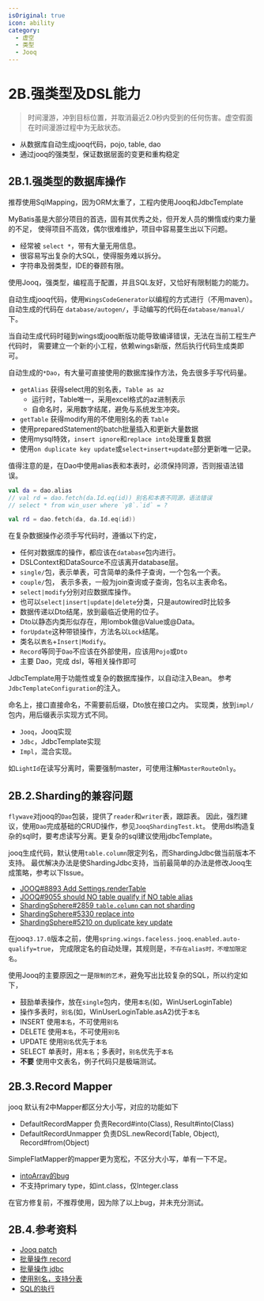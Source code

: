 ```yaml
---
isOriginal: true
icon: ability
category:
  - 虚空
  - 类型
  - Jooq
---
```


# 2B.强类型及DSL能力

> 时间漫游，冲到目标位置，并取消最近2.0秒内受到的任何伤害。虚空假面在时间漫游过程中为无敌状态。

* 从数据库自动生成jooq代码，pojo, table, dao
* 通过jooq的强类型，保证数据层面的变更和重构稳定

## 2B.1.强类型的数据库操作

推荐使用SqlMapping，因为ORM太重了，工程内使用Jooq和JdbcTemplate

MyBatis虽是大部分项目的首选，固有其优秀之处，但开发人员的懒惰或约束力量的不足，
使得项目不高效，偶尔很难维护，项目中容易蔓生出以下问题。

* 经常被 `select *`，带有大量无用信息。
* 很容易写出复杂的大SQL，使得服务难以拆分。
* 字符串及弱类型，IDE的眷顾有限。

使用Jooq，强类型，编程高于配置，并且SQL友好，又恰好有限制能力的能力。

自动生成jooq代码，使用`WingsCodeGenerator`以编程的方式进行（不用maven）。
自动生成的代码在 `database/autogen/`，手动编写的代码在`database/manual/`下。

当自动生成代码时碰到wings或jooq断版功能导致编译错误，无法在当前工程生产代码时，
需要建立一个新的小工程，依赖wings新版，然后执行代码生成类即可。

自动生成的`*Dao`，有大量可直接使用的数据库操作方法，免去很多手写代码量。

* `getAlias` 获得select用的别名表，`Table as az`
  - 运行时，Table唯一，采用excel格式的az进制表示
  - 自命名时，采用数字结尾，避免与系统发生冲突。
* `getTable` 获得modify用的不使用别名的表 `Table`
* 使用preparedStatement的batch批量插入和更新大量数据
* 使用mysql特效，`insert ignore`和`replace into`处理重复数据
* 使用`on duplicate key update`或`select+insert+update`部分更新唯一记录。

值得注意的是，在Dao中使用alias表和本表时，必须保持同源，否则报语法错误。

```kotlin
val da = dao.alias
// val rd = dao.fetch(da.Id.eq(id)) 别名和本表不同源，语法错误
// select * from win_user where `y8`.`id` = ?

val rd = dao.fetch(da, da.Id.eq(id))
```

在复杂数据操作必须手写代码时，遵循以下约定，

* 任何对数据库的操作，都应该在`database`包内进行。
* DSLContext和DataSource不应该离开database层。
* `single/`包，表示单表，可含简单的条件子查询，一个包名一个表。
* `couple/`包， 表示多表，一般为join查询或子查询，包名以主表命名。
* `select|modify`分别对应数据库操作。
* 也可以`select|insert|update|delete`分类，只是autowired时比较多
* 数据传递以Dto结尾，放到最临近使用的位子。
* Dto以静态内类形似存在，用lombok做@Value或@Data。
* `forUpdate`这种带锁操作，方法名以`Lock`结尾。
* 类名以`表名`+`Insert|Modify`。
* `Record`等同于`Dao`不应该在外部使用，应该用`Pojo`或`Dto`
* 主要 Dao，完成 dsl，等相关操作即可

JdbcTemplate用于功能性或复杂的数据库操作，以自动注入Bean。
参考 `JdbcTemplateConfiguration`的注入。

命名上，接口直接命名，不需要前后缀，Dto放在接口之内。
实现类，放到`impl/`包内，用后缀表示实现方式不同。

* `Jooq`，Jooq实现
* `Jdbc`，JdbcTemplate实现
* `Impl`，混合实现。

如`LightId`在读写分离时，需要强制master，可使用注解`MasterRouteOnly`。

## 2B.2.Sharding的兼容问题

`flywave`对jooq的`Dao`包装，提供了`reader`和`writer`表，跟踪表。
因此，强烈建议，使用`Dao`完成基础的CRUD操作，参见`JooqShardingTest.kt`。
使用dsl构造复杂的sql时，要考虑读写分离。更复杂的sql建议使用jdbcTemplate。

jooq生成代码，默认使用`table.column`限定列名，而ShardingJdbc做当前版本不支持。
最优解决办法是使ShardingJdbc支持，当前最简单的办法是修改Jooq生成策略，参考以下Issue。

* [JOOQ#8893 Add Settings.renderTable](https://github.com/jOOQ/jOOQ/issues/8893)
* [JOOQ#9055 should NO table qualify if NO table alias](https://github.com/jOOQ/jOOQ/pull/9055)
* [ShardingSphere#2859 `table.column` can not sharding](https://github.com/apache/incubator-shardingsphere/issues/2859)
* [ShardingSphere#5330 replace into](https://github.com/apache/shardingsphere/issues/5330)
* [ShardingSphere#5210 on duplicate key update](https://github.com/apache/shardingsphere/issues/5210)

在jooq`3.17.0`版本之前，使用`spring.wings.faceless.jooq.enabled.auto-qualify=true`，
完成限定名的自动处理，其规则是，`不存在alias时，不增加限定名`。

使用Jooq的主要原因之一是`限制的艺术`，避免写出比较复杂的SQL，所以约定如下，

* 鼓励单表操作，放在`single`包内，使用`本名`(如，WinUserLoginTable)
* 操作多表时，`别名`(如，WinUserLoginTable.asA2)优于`本名`
* INSERT 使用`本名`，不可使用`别名`
* DELETE 使用`本名`，不可使用`别名`
* UPDATE 使用`别名`优先于`本名`
* SELECT 单表时，用`本名`；多表时，`别名`优先于`本名`
* **不要** 使用中文表名，例子代码只是极端测试。

## 2B.3.Record Mapper

jooq 默认有2中Mapper都区分大小写，对应的功能如下

* DefaultRecordMapper 负责Record#into(Class), Result#into(Class)
* DefaultRecordUnmapper 负责DSL.newRecord(Table, Object), Record#from(Object)

SimpleFlatMapper的mapper更为宽松，不区分大小写，单有一下不足。

* [intoArray的bug](https://github.com/arnaudroger/SimpleFlatMapper/issues/764)
* 不支持primary type，如int.class，仅Integer.class

在官方修复前，不推荐使用，因为除了以上bug，并未充分测试。

## 2B.4.参考资料

* [Jooq patch](https://github.com/trydofor/jOOQ/commit/0be23d2e90a1196def8916b9625fbe2ebffd4753)
* [批量操作 record](https://www.jooq.org/doc/3.12/manual/sql-execution/crud-with-updatablerecords/batch-execution-for-crud/)
* [批量操作 jdbc](https://www.jooq.org/doc/3.12/manual/sql-execution/batch-execution/)
* [使用别名，支持分表](https://www.jooq.org/doc/3.12/manual/sql-building/table-expressions/aliased-tables/)
* [SQL的执行](https://www.jooq.org/doc/3.12/manual/sql-execution/)
